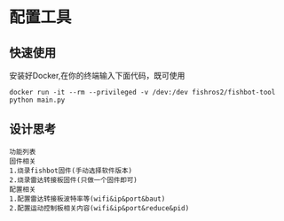 # 配置工具



## 快速使用

安装好Docker,在你的终端输入下面代码，既可使用

```
docker run -it --rm --privileged -v /dev:/dev fishros2/fishbot-tool python main.py
```
## 设计思考

```
功能列表
固件相关
1.烧录fishbot固件(手动选择软件版本)
2.烧录雷达转接板固件(只做一个固件即可)
配置相关
1.配置雷达转接板波特率等(wifi&ip&port&baut)
2.配置运动控制板相关内容(wifi&ip&port&reduce&pid)
```